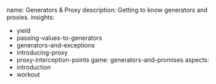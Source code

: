 name: Generators & Proxy
description: Getting to know generators and proxies.
insights:
  - yield
  - passing-values-to-generators
  - generators-and-exceptions
  - introducing-proxy
  - proxy-interception-points
game: generators-and-promises
aspects:
  - introduction
  - workout
